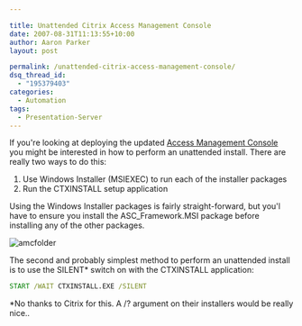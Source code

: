 ```yaml
---

title: Unattended Citrix Access Management Console
date: 2007-08-31T11:13:55+10:00
author: Aaron Parker
layout: post

permalink: /unattended-citrix-access-management-console/
dsq_thread_id:
  - "195379403"
categories:
  - Automation
tags:
  - Presentation-Server
---
```

If you're looking at deploying the updated [Access Management Console](https://www.citrix.com/English/SS/downloads/details.asp?dID=8218&downloadID=164650&pID=186#top) you might be interested in how to perform an unattended install. There are really two ways to do this:

  1. Use Windows Installer (MSIEXEC) to run each of the installer packages
  2. Run the CTXINSTALL setup application

Using the Windows Installer packages is fairly straight-forward, but you'l have to ensure you install the ASC_Framework.MSI package before installing any of the other packages.

![amcfolder]({{site.baseurl}}/media/2007/08/amcfolder.png)

The second and probably simplest method to perform an unattended install is to use the SILENT* switch on with the CTXINSTALL application:

```cmd
START /WAIT CTXINSTALL.EXE /SILENT
```

*No thanks to Citrix for this. A /? argument on their installers would be really nice..
